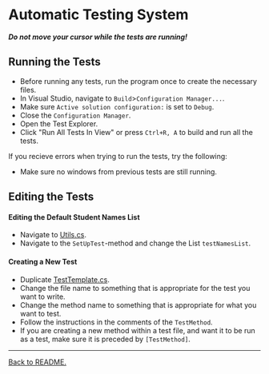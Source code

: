 # Automatic Testing System

_**Do not move your cursor while the tests are running!**_

## Running the Tests

-   Before running any tests, run the program once to create the necessary files. 
-   In Visual Studio, navigate to `Build`>`Configuration Manager...`.
-   Make sure `Active solution configuration:` is set to `Debug`.
-   Close the `Configuration Manager`.
-   Open the Test Explorer.
-   Click "Run All Tests In View" or press `Ctrl+R, A` to build and run all the tests.

If you recieve errors when trying to run the tests, try the following:

-   Make sure no windows from previous tests are still running.

## Editing the Tests

#### Editing the Default Student Names List

-   Navigate to [Utils.cs](../Classroom-Seating-Planner/Tests/Utils.cs).
-   Navigate to the `SetUpTest`-method and change the List `testNamesList`.

#### Creating a New Test

-   Duplicate [TestTemplate.cs](../Classroom-Seating-Planner/Tests/TestTemplate.cs).
-   Change the file name to something that is appropriate for the test you want to write.
-   Change the method name to something that is appropriate for what you want to test.
-   Follow the instructions in the comments of the `TestMethod`.
-   If you are creating a new method within a test file, and want it to be run as a test, make sure it is preceded by `[TestMethod]`.

---

[Back to README.](../README.md)
